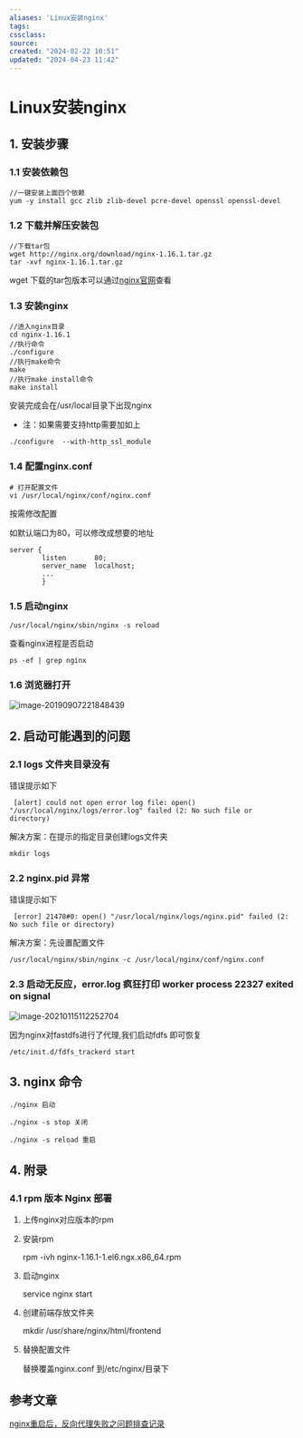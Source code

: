 ```yaml
---
aliases: 'Linux安装nginx'
tags: 
cssclass:
source:
created: "2024-02-22 10:51"
updated: "2024-04-23 11:42"
---
```

# Linux安装nginx

## 1. 安装步骤

### 1.1 安装依赖包

```
//一键安装上面四个依赖
yum -y install gcc zlib zlib-devel pcre-devel openssl openssl-devel
```

### 1.2 下载并解压安装包

```
//下载tar包
wget http://nginx.org/download/nginx-1.16.1.tar.gz
tar -xvf nginx-1.16.1.tar.gz
```

wget 下载的tar包版本可以通过[nginx官网](<https://nginx.org/en/download.html>)查看

### 1.3 安装nginx

```
//进入nginx目录
cd nginx-1.16.1
//执行命令
./configure
//执行make命令
make
//执行make install命令
make install
```

安装完成会在/usr/local目录下出现nginx

- 注：如果需要支持http需要加如上

```
./configure  --with-http_ssl_module
```

### 1.4 配置nginx.conf

```
# 打开配置文件
vi /usr/local/nginx/conf/nginx.conf
```

按需修改配置

如默认端口为80，可以修改成想要的地址

```
server {
        listen       80;
        server_name  localhost;
        ...
        }
```

### 1.5 启动nginx

```
/usr/local/nginx/sbin/nginx -s reload
```

查看nginx进程是否启动

```
ps -ef | grep nginx
```

### 1.6 浏览器打开

![image-20190907221848439](https://cdn.jsdelivr.net/gh/MrJackC/PicGoImages/other/202404231132548.png)

## 2. 启动可能遇到的问题

### 2.1 logs 文件夹目录没有

错误提示如下

```
 [alert] could not open error log file: open() "/usr/local/nginx/logs/error.log" failed (2: No such file or directory)
```

解决方案：在提示的指定目录创建logs文件夹

```
mkdir logs
```

### 2.2 nginx.pid 异常

错误提示如下

```
 [error] 21478#0: open() "/usr/local/nginx/logs/nginx.pid" failed (2: No such file or directory)
```

解决方案：先设置配置文件

```
/usr/local/nginx/sbin/nginx -c /usr/local/nginx/conf/nginx.conf
```

### 2.3 启动无反应，error.log 疯狂打印 worker process 22327 exited on signal

![image-20210115112252704](https://cdn.jsdelivr.net/gh/MrJackC/PicGoImages/other/202404231132591.png)

因为nginx对fastdfs进行了代理,我们启动fdfs 即可恢复

```
/etc/init.d/fdfs_trackerd start
```

## 3. nginx 命令

```
./nginx 启动

./nginx -s stop 关闭

./nginx -s reload 重启
```

## 4. 附录

### 4.1 rpm 版本 Nginx 部署

1. 上传nginx对应版本的rpm
2. 安装rpm

   rpm -ivh nginx-1.16.1-1.el6.ngx.x86_64.rpm

3. 启动nginx

   service nginx start

4. 创建前端存放文件夹

   mkdir /usr/share/nginx/html/frontend

5. 替换配置文件

   替换覆盖nginx.conf 到/etc/nginx/目录下

## 参考文章

[nginx重启后，反向代理失败之问题排查记录](https://www.debugger.wiki/article/html/1575597633434520)
